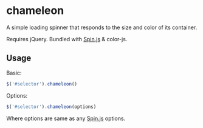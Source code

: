 chameleon
=========

A simple loading spinner that responds to the size and color of its container.

Requires jQuery.
Bundled with [Spin.js](http://fgnass.github.io/spin.js/) & color-js.

Usage
----------

Basic:
```javascript
$('#selector').chameleon()
```

Options:
```javascript
$('#selector').chameleon(options)
```
Where options are same as any [Spin.js](http://fgnass.github.io/spin.js/) options.
